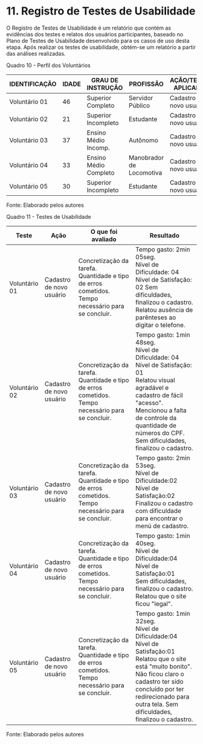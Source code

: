 # 11. Registro de Testes de Usabilidade

O Registro de Testes de Usabilidade é um relatório que contém as evidências dos testes e relatos dos usuários participantes, baseado no Plano de Testes de Usabilidade desenvolvido para os casos de uso desta etapa. Após realizar os testes de usabilidade, obtém-se um relatório a partir das análises realizadas.

Quadro 10 - Perfil dos Voluntários

|IDENTIFICAÇÃO | IDADE    | GRAU DE INSTRUÇÃO    | PROFISSÃO                     | AÇÃO/TESTE APLICADO    |
|--------------|----------|----------------------|-------------------------------|------------------------|
|Voluntário 01 |    46    |Superior Completo     |Servidor Público               |Cadastro de novo usuário|
|Voluntário 02 |    21    |Superior Incompleto   |Estudante                      |Cadastro de novo usuário|
|Voluntário 03 |    37    |Ensino Médio Incomp.  |Autônomo                       |Cadastro de novo usuário|
|Voluntário 04 |    33    |Ensino Médio Completo |Manobrador de Locomotiva       |Cadastro de novo usuário|
|Voluntário 05 |    30    |Superior Incompleto   |Estudante                      |Cadastro de novo usuário|

Fonte: Elaborado pelos autores


Quadro 11 - Testes de Usabilidade

|Teste         |Ação                     |O que foi avaliado                                                                                |Resultado        |
|--------------|-------------------------|--------------------------------------------------------------------------------------------------|-----------------|
|Voluntário 01 |Cadastro de novo usuário |Concretização da tarefa. Quantidade e tipo de erros cometidos. Tempo necessário para se concluir. |Tempo gasto: 2min 05seg. <br>Nível de Dificuldade: 04 <br>Nível de Satisfação: 02 Sem dificuldades, finalizou o cadastro. Relatou ausência de parênteses ao digitar o telefone.|
|Voluntário 02 |Cadastro de novo usuário |Concretização da tarefa. Quantidade e tipo de erros cometidos. Tempo necessário para se concluir. |Tempo gasto: 1min 48seg.<br>Nível de Dificuldade: 04 <br>Nível de Satisfação: 01<br>Relatou visual agradável e cadastro de fácil "acesso". Mencionou a falta de controle da quantidade de números do CPF. Sem dificuldades, finalizou o cadastro. |
|Voluntário 03 |Cadastro de novo usuário |Concretização da tarefa. Quantidade e tipo de erros cometidos. Tempo necessário para se concluir. |Tempo gasto: 2min 53seg.<br>Nível de Dificuldade:02 <br>Nível de Satisfação:02<br>Finalizou o cadastro com dificuldade para encontrar o menú de cadastro.|
|Voluntário 04 |Cadastro de novo usuário |Concretização da tarefa. Quantidade e tipo de erros cometidos. Tempo necessário para se concluir. |Tempo gasto: 1min 40seg.<br>Nível de Dificuldade:04 <br>Nível de Satisfação:01<br>Sem dificuldades, finalizou o cadastro. Relatou que o site ficou "legal".|
|Voluntário 05 |Cadastro de novo usuário |Concretização da tarefa. Quantidade e tipo de erros cometidos. Tempo necessário para se concluir. |Tempo gasto: 1min 32seg.<br>Nível de Dificuldade:04 <br>Nível de Satisfação:01<br>Relatou que o site está "muito bonito". Não ficou claro o cadastro ter sido concluído por ter redirecionado para outra tela. Sem dificuldades, finalizou o cadastro.|

Fonte: Elaborado pelos autores
